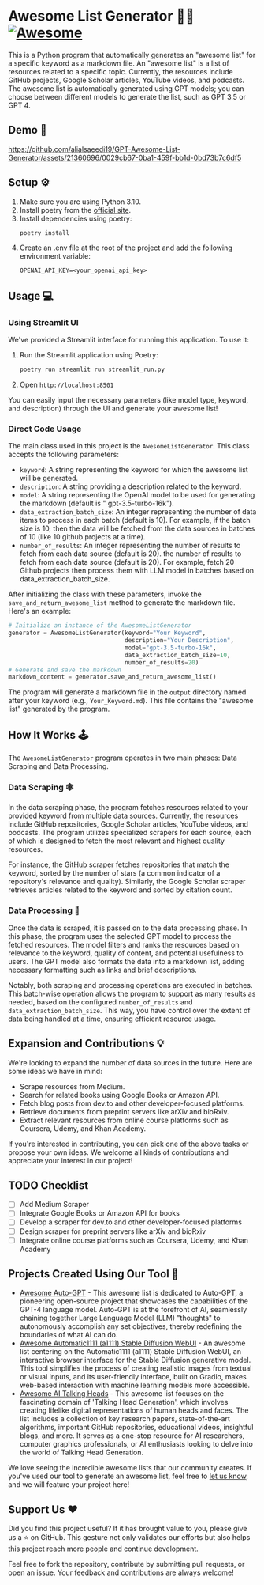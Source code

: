 # Awesome List Generator 📜✨ [![Awesome](https://awesome.re/badge.svg)](https://awesome.re)

This is a Python program that automatically generates an "awesome list" for a specific
keyword as a markdown file. An "awesome list" is a list of resources related to a
specific topic. Currently, the resources include GitHub projects, Google Scholar
articles, YouTube videos, and podcasts. The awesome list is automatically generated
using GPT models; you can choose between different models to generate the list, such as
GPT 3.5 or GPT 4.

## Demo 🎥


https://github.com/alialsaeedi19/GPT-Awesome-List-Generator/assets/21360696/0029cb67-0ba1-459f-bb1d-0bd73b7c6df5


## Setup ⚙️

1. Make sure you are using Python 3.10.
2. Install poetry from the [official site](https://python-poetry.org/docs/#installation).
3. Install dependencies using poetry:
    ```bash
    poetry install
    ```
4. Create an .env file at the root of the project and add the following environment variable:
    ```
    OPENAI_API_KEY=<your_openai_api_key>
    ```

## Usage 💻

### Using Streamlit UI

We've provided a Streamlit interface for running this application. To use it:

1. Run the Streamlit application using Poetry:
    ```bash
    poetry run streamlit run streamlit_run.py
    ```

2. Open `http://localhost:8501`

You can easily input the necessary parameters (like model type, keyword, and description) through the UI and generate
your awesome list!

### Direct Code Usage

The main class used in this project is the `AwesomeListGenerator`. This class accepts the following parameters:

- `keyword`: A string representing the keyword for which the awesome list will be generated.
- `description`: A string providing a description related to the keyword.
- `model`: A string representing the OpenAI model to be used for generating the markdown (default is "
  gpt-3.5-turbo-16k").
- `data_extraction_batch_size`: An integer representing the number of data items to process in each batch (default is
  10). For example, if the batch size is 10, then the data will be fetched from the data sources in batches of 10 (like
  10 github projects at a time).
- `number_of_results`: An integer representing the number of results to fetch from each data source (default is 20). the
  number of results to fetch from each data source (default is 20). For example, fetch 20 Github projects then process
  them with LLM model in batches based on data_extraction_batch_size.

After initializing the class with these parameters, invoke the `save_and_return_awesome_list` method to generate the
markdown file. Here's an example:

```python
# Initialize an instance of the AwesomeListGenerator
generator = AwesomeListGenerator(keyword="Your Keyword",
                                 description="Your Description",
                                 model="gpt-3.5-turbo-16k",
                                 data_extraction_batch_size=10,
                                 number_of_results=20)
# Generate and save the markdown
markdown_content = generator.save_and_return_awesome_list()
```

The program will generate a markdown file in the `output` directory named after your keyword (e.g., `Your_Keyword.md`).
This file contains the "awesome list" generated by the program.

## How It Works 🕹️

The `AwesomeListGenerator` program operates in two main phases: Data Scraping and Data Processing.

### Data Scraping 🕸️

In the data scraping phase, the program fetches resources related to your provided keyword from multiple data sources.
Currently, the resources include GitHub repositories, Google Scholar articles, YouTube videos, and podcasts. The program
utilizes specialized scrapers for each source, each of which is designed to fetch the most relevant and highest quality
resources.

For instance, the GitHub scraper fetches repositories that match the keyword, sorted by the number of stars (a common
indicator of a repository's relevance and quality). Similarly, the Google Scholar scraper retrieves articles related to
the keyword and sorted by citation count.

### Data Processing 🧠

Once the data is scraped, it is passed on to the data processing phase. In this phase, the program uses the selected GPT
model to process the fetched resources. The model filters and ranks the resources based on relevance to the keyword,
quality of content, and potential usefulness to users. The GPT model also formats the data into a markdown list, adding
necessary formatting such as links and brief descriptions.

Notably, both scraping and processing operations are executed in batches. This batch-wise operation allows the program
to support as many results as needed, based on the configured `number_of_results` and `data_extraction_batch_size`. This
way, you have control over the extent of data being handled at a time, ensuring efficient resource usage.

## Expansion and Contributions 💡

We're looking to expand the number of data sources in the future. Here are some ideas we have in mind:

- Scrape resources from Medium.
- Search for related books using Google Books or Amazon API.
- Fetch blog posts from dev.to and other developer-focused platforms.
- Retrieve documents from preprint servers like arXiv and bioRxiv.
- Extract relevant resources from online course platforms such as Coursera, Udemy, and Khan Academy.

If you're interested in contributing, you can pick one of the above tasks or propose your own ideas. We welcome all
kinds of contributions and appreciate your interest in our project!

## TODO Checklist

- [ ] Add Medium Scraper
- [ ] Integrate Google Books or Amazon API for books
- [ ] Develop a scraper for dev.to and other developer-focused platforms
- [ ] Design scraper for preprint servers like arXiv and bioRxiv
- [ ] Integrate online course platforms such as Coursera, Udemy, and Khan Academy

## Projects Created Using Our Tool 🚀

- [Awesome Auto-GPT](https://github.com/alronz/Awesome-Auto-GPT) - This awesome list is dedicated to Auto-GPT, a pioneering open-source project that showcases the capabilities of the GPT-4 language model. Auto-GPT is at the forefront of AI, seamlessly chaining together Large Language Model (LLM) "thoughts" to autonomously accomplish any set objectives, thereby redefining the boundaries of what AI can do.
- [Awesome Automatic1111 (a1111) Stable Diffusion WebUI](https://github.com/alronz/awesome-stable-diffusion-webui) - An awesome list centering on the Automatic1111 (a1111) Stable Diffusion WebUI, an interactive browser interface for the Stable Diffusion generative model. This tool simplifies the process of creating realistic images from textual or visual inputs, and its user-friendly interface, built on Gradio, makes web-based interaction with machine learning models more accessible.
- [Awesome AI Talking Heads](https://github.com/alronz/awesome-ai-talking-heads) - This awesome list focuses on the fascinating domain of 'Talking Head Generation', which involves creating lifelike digital representations of human heads and faces. The list includes a collection of key research papers, state-of-the-art algorithms, important GitHub repositories, educational videos, insightful blogs, and more. It serves as a one-stop resource for AI researchers, computer graphics professionals, or AI enthusiasts looking to delve into the world of Talking Head Generation.


We love seeing the incredible awesome lists that our community creates. If you've used our tool to generate an awesome list, feel free to [let us know](https://github.com/alialsaeedi19/GPT-Awesome-List-Maker/issues/new), and we will feature your project here!


## Support Us ❤️

Did you find this project useful? If it has brought value to you, please give us a ⭐ on GitHub. This gesture not only
validates our efforts but also helps this project reach more people and continue development.

Feel free to fork the repository, contribute by submitting pull requests, or open an issue. Your feedback and
contributions are always welcome!
